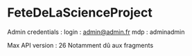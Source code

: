 # FeteDeLaScienceProject

Admin credentials :
login : 	admin@admin.fr
mdp : 		adminadmin


Max API version : 26
Notamment dû aux fragments 
